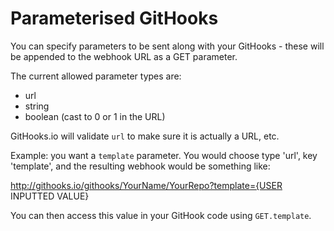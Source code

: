 # Parameterised GitHooks
You can specify parameters to be sent along with your GitHooks - these will be appended to the webhook URL as a GET parameter.

The current allowed parameter types are:

* url
* string
* boolean (cast to 0 or 1 in the URL)

GitHooks.io will validate `url` to make sure it is actually a URL, etc.

Example: you want a `template` parameter. You would choose type 'url', key 'template', and the resulting webhook would be something like:

http://githooks.io/githooks/YourName/YourRepo?template={USER INPUTTED VALUE}

You can then access this value in your GitHook code using `GET.template`.
